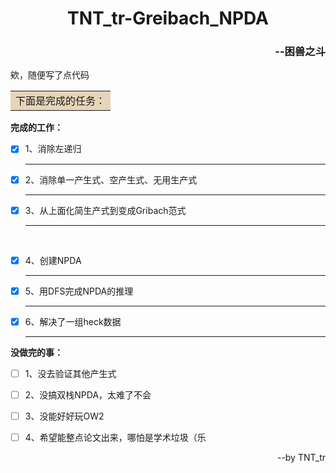  <h1 align="center">TNT_tr-Greibach_NPDA</h1>

 <h3 align="right"> --困兽之斗</h3> 

欸，随便写了点代码

<table><tr><td bgcolor=#E6D5B8><font size=3>下面是完成的任务：</td></tr></table>

**完成的工作：**  

- [x] 1、消除左递归

  ------


- [x] 2、消除单一产生式、空产生式、无用生产式

  ------

  


- [x] 3、从上面化简生产式到变成Gribach范式

  ------

  ​    

- [x] 4、创建NPDA 

  ------

  

- [x] 5、用DFS完成NPDA的推理

  ------



- [x] 6、解决了一组heck数据

  ------

  

**没做完的事：**  

- [ ] 1、没去验证其他产生式
- [ ] 2、没搞双栈NPDA，太难了不会
- [ ] 3、没能好好玩OW2
- [ ] 4、希望能整点论文出来，哪怕是学术垃圾（乐



<p align="right">--by TNT_tr</p>
